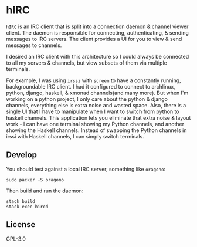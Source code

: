 # hIRC

`hIRC` is an IRC client that is split into a connection daemon & channel viewer
client. The daemon is responsible for connecting, authenticating, & sending
messages to IRC servers. The client provides a UI for you to view & send
messages to channels.

I desired an IRC client with this architecture so I could always be connected
to all my servers & channels, but view subsets of them via multiple terminals.

For example, I was using `irssi` with `screen` to have a constantly running,
backgroundable IRC client. I had it configured to connect to archlinux, python,
django, haskell, & xmonad channels(and many more). But when I'm working on a
python project, I only care about the python & django channels, everything else
is extra noise and wasted space. Also, there is a single UI that I have to
manipulate when I want to switch from python to haskell channels. This
application lets you eliminate that extra noise & layout work - I can have one
terminal showing my Python channels, and another showing the Haskell channels.
Instead of swapping the Python channels in irssi with Haskell channels, I can
simply switch terminals.


## Develop

You should test against a local IRC server, something like `oragono`:

    sudo packer -S oragono

Then build and run the daemon:

    stack build
    stack exec hircd


## License

GPL-3.0
